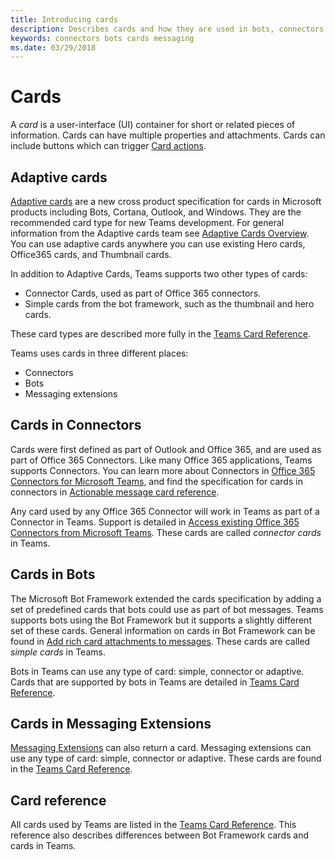 ```yaml
---
title: Introducing cards
description: Describes cards and how they are used in bots, connectors and messaging extensions
keywords: connectors bots cards messaging
ms.date: 03/29/2018
---
```

# Cards

A *card* is a user-interface (UI) container for short or related pieces of information. Cards can have multiple properties and attachments. Cards can include buttons which can trigger [Card actions](~/concepts/cards/cards-actions).

## Adaptive cards

[Adaptive cards](~/concepts/cards/cards-reference?branch=Harysh-Adaptive-cards#adaptive-card) are a new cross product specification for cards in Microsoft products including Bots, Cortana, Outlook, and Windows. They are the recommended card type for new Teams development. For general information from the Adaptive cards team see [Adaptive Cards Overview](https://docs.microsoft.com/en-us/adaptive-cards). You can use adaptive cards anywhere you can use existing Hero cards, Office365 cards, and Thumbnail cards.

In addition to Adaptive Cards, Teams supports two other types of cards:

* Connector Cards, used as part of Office 365 connectors.
* Simple cards from the bot framework, such as the thumbnail and hero cards.

These card types are described more fully in the [Teams Card Reference](~/concepts/cards/cards-reference).

Teams uses cards in three different places:

* Connectors
* Bots
* Messaging extensions

## Cards in Connectors

Cards were first defined as part of Outlook and Office 365, and are used as part of Office 365 Connectors. Like many Office 365 applications, Teams supports Connectors. You can learn more about Connectors in [Office 365 Connectors for Microsoft Teams](~/concepts/connectors/connectors), and find the specification for cards in connectors in [Actionable message card reference](https://docs.microsoft.com/en-us/outlook/actionable-messages/card-reference).

Any card used by any Office 365 Connector will work in Teams as part of a Connector in Teams. Support is detailed in [Access existing Office 365 Connectors from Microsoft Teams](~/concepts/connectors/connectors#access-existing-office-365-connectors-from-microsoft-teams). These cards are called *connector cards* in Teams.

## Cards in Bots

The Microsoft Bot Framework extended the cards specification by adding a set of predefined cards that bots could use as part of bot messages. Teams supports bots using the Bot Framework but it supports a slightly different set of these cards. General information on cards in Bot Framework can be found in [Add rich card attachments to messages](https://docs.microsoft.com/en-us/bot-framework/nodejs/bot-builder-nodejs-send-rich-cards). These cards are called *simple cards* in Teams.

Bots in Teams can use any type of card: simple, connector or adaptive. Cards that are supported by bots in Teams are detailed in [Teams Card Reference](~/concepts/cards/cards-reference).

## Cards in Messaging Extensions

[Messaging Extensions](~/concepts/messaging-extensions) can also return a card. Messaging extensions can use any type of card: simple, connector or adaptive. These cards are found in the [Teams Card Reference](~/concepts/cards/cards-reference).

## Card reference

All cards used by Teams are listed in the [Teams Card Reference](~/concepts/cards/cards-reference). This reference also describes differences between Bot Framework cards and cards in Teams.
